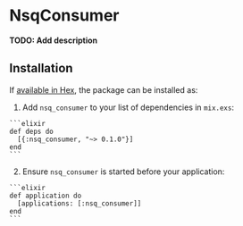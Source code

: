 # NsqConsumer

**TODO: Add description**

## Installation

If [available in Hex](https://hex.pm/docs/publish), the package can be installed as:

  1. Add `nsq_consumer` to your list of dependencies in `mix.exs`:

    ```elixir
    def deps do
      [{:nsq_consumer, "~> 0.1.0"}]
    end
    ```

  2. Ensure `nsq_consumer` is started before your application:

    ```elixir
    def application do
      [applications: [:nsq_consumer]]
    end
    ```

